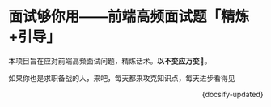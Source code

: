 # 面试够你用——前端高频面试题「精炼+引导」

本项目旨在应对前端高频面试问题，精炼话术。**以不变应万变🤏**。

如果你也是求职备战的人，来吧，每天都来攻克知识点，每天进步看得见

<div style="float: right"> {docsify-updated} </div>




